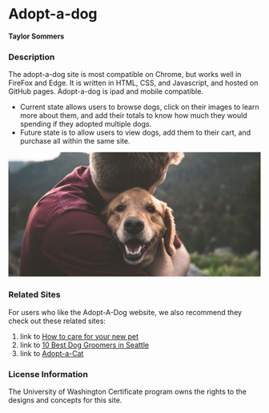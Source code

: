 # Adopt-a-dog
**Taylor Sommers**

### Description
The adopt-a-dog site is most compatible on Chrome, but works well in FireFox and Edge. It is written in HTML, CSS, and Javascript,
and hosted on GitHub pages. Adopt-a-dog is ipad and mobile compatible.


- Current state allows users to browse dogs, click on their images to learn more about them, and add their totals to know how much they would spending if they adopted multiple dogs.
- Future state is to allow users to view dogs, add them to their cart, and purchase all within the same site.

<img src="images/adopt-dog.png">

### Related Sites
For users who like the Adopt-A-Dog website, we also recommend they check out these related sites:

1. link to [How to care for your new pet](https://www.dkfindout.com/us/animals-and-nature/pet-care/)
2. link to [10 Best Dog Groomers in Seattle](https://www.yelp.com/search?cflt=groomer&find_loc=Seattle%2C+WA)
3. link to [Adopt-a-Cat](https://www.adoptapet.com/cat-adoption)


### License Information

The University of Washington Certificate program owns the rights to the designs and concepts for this site. 
